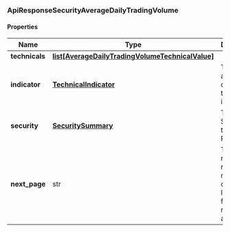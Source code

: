 

[//]: # (CLASS:ApiResponseSecurityAverageDailyTradingVolume)

[//]: # (KIND:object)

### ApiResponseSecurityAverageDailyTradingVolume

#### Properties

[//]: # (START_DEFINITION)

Name | Type | Description
------------ | ------------- | -------------
**technicals** | [**list[AverageDailyTradingVolumeTechnicalValue]**](AverageDailyTradingVolumeTechnicalValue.md) |  &nbsp;
**indicator** | [**TechnicalIndicator**](TechnicalIndicator.md) | The name and symbol of the technical indicator &nbsp;
**security** | [**SecuritySummary**](SecuritySummary.md) | The Security of the Stock Price &nbsp;
**next_page** | str | The token required to request the next page of the data. If null, no further results are available. &nbsp;

[//]: # (END_DEFINITION)


[//]: # (CONTAINED_CLASS:AverageDailyTradingVolumeTechnicalValue)


[//]: # (CONTAINED_CLASS:TechnicalIndicator)


[//]: # (CONTAINED_CLASS:SecuritySummary)



